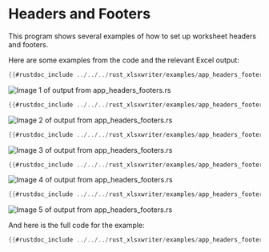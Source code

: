 # Headers and Footers


This program shows several examples of how to set up worksheet headers and footers.


Here are some examples from the code and the relevant Excel output:

```rust
{{#rustdoc_include ../../../rust_xlsxwriter/examples/app_headers_footers.rs:24}}
```
![Image 1 of output from app_headers_footers.rs](../../images/app_header_example1.png)


```rust
{{#rustdoc_include ../../../rust_xlsxwriter/examples/app_headers_footers.rs:35}}
```
![Image 2 of output from app_headers_footers.rs](../../images/app_header_example2.png)


```rust
{{#rustdoc_include ../../../rust_xlsxwriter/examples/app_headers_footers.rs:45}}
```
![Image 3 of output from app_headers_footers.rs](../../images/app_header_example3.png)


```rust
{{#rustdoc_include ../../../rust_xlsxwriter/examples/app_headers_footers.rs:53}}
```
![Image 4 of output from app_headers_footers.rs](../../images/app_header_example4.png)


```rust
{{#rustdoc_include ../../../rust_xlsxwriter/examples/app_headers_footers.rs:64}}
```
![Image 5 of output from app_headers_footers.rs](../../images/app_header_example5.png)

And here is the full code for the example:

```rust
{{#rustdoc_include ../../../rust_xlsxwriter/examples/app_headers_footers.rs:7:}}
```